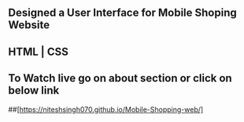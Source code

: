## Designed a User Interface for Mobile Shoping Website
## HTML | CSS
## To Watch live go on about section or click on below link
##[https://niteshsingh070.github.io/Mobile-Shopping-web/]
